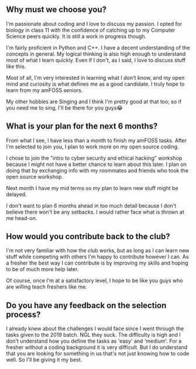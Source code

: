 ## Why must we choose you?

I'm passionate about coding and I love to discuss my passion. I opted for biology in class 11 with the confidence of catching up to my Computer Science peers quickly. It is still a work in progress though.

I'm fairly proficient in Python and C++. I have a decent understanding of the concepts in general. My logical thinking is also high enough to understand most of what I learn quickly. Even if I don't, as I said, I love to discuss stuff like this. 
   
Most of all, I'm very interested in learning what I don't know, and my open mind and curiosity is what defines me as a good candidate. I truly hope to learn from my amFOSS seniors.
    
My other hobbies are Singing and I think I'm pretty good at that too; so if you need me to sing, I'll be there for you guys😂


## What is your plan for the next 6 months?

From what I see, I have less than a month to finish my amFOSS tasks. After I'm selected to join you, I plan to work more on my open source coding. 

I chose to join the "intro to cyber security and ethical hacking" workshop because I might not have a better chance to learn about this later. I plan on doing that by exchanging info with my roommates and friends who took the open source workshop.

Next month I have my mid terms so my plan to learn new stuff might be delayed. 

I don't want to plan 6 months ahead in too much detail because I don't believe there won't be any setbacks. I would rather face what is thrown at me head-on. 


## How would you contribute back to the club? 

I'm not very familiar with how the club works, but as long as I can learn new stuff while competing with others I'm happy to contribute however I can. As a fresher the best way I can contribute is by improving my skills and hoping to be of much more help later. 

Of course, once I'm at a satisfactory level, I hope to be like you guys who are willing teach freshers like me.


## Do you have any feedback on the selection process?

I already knew about the challenges I would face since I went through the tasks given to the 2019 batch. NGL they suck. The difficulty is high and I don't understand how you define the tasks as 'easy' and 'medium'. For a fresher without a coding background it is very difficult. But I do understand that you are looking for something in us that's not just knowing how to code well. So I'll be giving it my best. 
    

